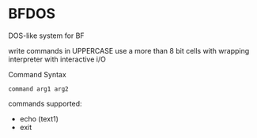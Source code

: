# BFDOS
DOS-like system for BF

write commands in UPPERCASE
use a more than 8 bit cells with wrapping interpreter with interactive i/O


Command Syntax
```
command arg1 arg2
```


commands supported:
* echo (text1)
* exit
